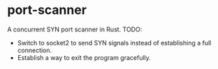 # port-scanner
A concurrent SYN port scanner in Rust.
TODO: 
- Switch to socket2 to send SYN signals instead of establishing a full connection.
- Establish a way to exit the program gracefully.
